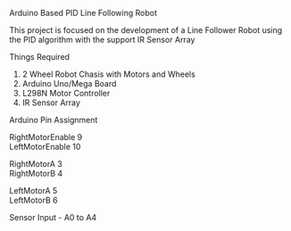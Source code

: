 Arduino Based PID Line Following Robot

This project is focused on the development of a Line Follower Robot using the PID algorithm with the support IR Sensor Array

Things Required

1. 2 Wheel Robot Chasis with Motors and Wheels
2. Arduino Uno/Mega Board
3. L298N Motor Controller
4. IR Sensor Array

Arduino Pin Assignment

RightMotorEnable 9
<br />LeftMotorEnable 10

RightMotorA 3
<br />RightMotorB 4

LeftMotorA 5
<br />LeftMotorB 6

Sensor Input - A0 to A4
